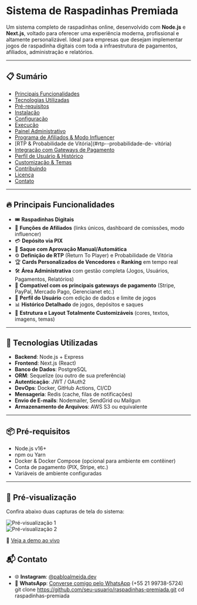 # Sistema de Raspadinhas Premiada

Um sistema completo de raspadinhas online, desenvolvido com **Node.js** e **Next.js**, voltado para oferecer uma experiência moderna, profissional e altamente personalizável. Ideal para empresas que desejam implementar jogos de raspadinha digitais com toda a infraestrutura de pagamentos, afiliados, administração e relatórios.

---

## 📋 Sumário

- [Principais Funcionalidades](#principais-funcionalidades)  
- [Tecnologias Utilizadas](#tecnologias-utilizadas)  
- [Pré-requisitos](#pré-requisitos)  
- [Instalação](#instalação)  
- [Configuração](#configuração)  
- [Execução](#execução)  
- [Painel Administrativo](#painel-administrativo)  
- [Programa de Afiliados & Modo Influencer](#programa-de-afiliados--modo-influencer)  
- [RTP & Probabilidade de Vitória](#rtp--probabilidade-de- vitória)  
- [Integração com Gateways de Pagamento](#integração-com-gateways-de-pagamento)  
- [Perfil de Usuário & Histórico](#perfil-de-usuário--histórico)  
- [Customização & Temas](#customização--temas)  
- [Contribuindo](#contribuindo)  
- [Licença](#licença)  
- [Contato](#contato)  

---

## 🔥 Principais Funcionalidades

- 🎟️ **Raspadinhas Digitais**  
- 👥 **Funções de Afiliados** (links únicos, dashboard de comissões, modo influencer)  
- 💳 **Depósito via PIX**  
- 🏦 **Saque com Aprovação Manual/Automática**  
- ⚙️ **Definição de RTP** (Return To Player) e Probabilidade de Vitória  
- 🏆 **Cards Personalizados de Vencedores** e **Ranking** em tempo real  
- 🛠️ **Área Administrativa** com gestão completa (Jogos, Usuários, Pagamentos, Relatórios)  
- 🔌 **Compatível com os principais gateways de pagamento** (Stripe, PayPal, Mercado Pago, Gerencianet etc.)  
- 👤 **Perfil do Usuário** com edição de dados e limite de jogos  
- 📊 **Histórico Detalhado** de jogos, depósitos e saques  
- 🎨 **Estrutura e Layout Totalmente Customizáveis** (cores, textos, imagens, temas)

---

## 🚀 Tecnologias Utilizadas

- **Backend**: Node.js + Express  
- **Frontend**: Next.js (React)  
- **Banco de Dados**: PostgreSQL  
- **ORM**: Sequelize (ou outro de sua preferência)  
- **Autenticação**: JWT / OAuth2  
- **DevOps**: Docker, GitHub Actions, CI/CD  
- **Mensageria**: Redis (cache, filas de notificações)  
- **Envio de E-mails**: Nodemailer, SendGrid ou Mailgun  
- **Armazenamento de Arquivos**: AWS S3 ou equivalente  

---

## 📦 Pré-requisitos

- Node.js v16+  
- npm ou Yarn  
- Docker & Docker Compose (opcional para ambiente em contêiner)  
- Conta de pagamento (PIX, Stripe, etc.)  
- Variáveis de ambiente configuradas  

---

## 👀 Pré-visualização

Confira abaixo duas capturas de tela do sistema:

![Pré-visualização 1](https://i.ibb.co/Qxnc648/image.png)  
![Pré-visualização 2](https://i.ibb.co/hxbyJ9dp/image.png)  

🔗 [Veja a demo ao vivo](https://raspadinhaspremiada.fun/)  

## 📬 Contato

- 🌐 **Instagram**: [@pabloalmeida.dev](https://www.instagram.com/pabloalmeida.dev/)  
- 💬 **WhatsApp**: [Converse comigo pelo WhatsApp](https://wa.me/5521997385724) (+55 21 99738-5724)  
   git clone https://github.com/seu-usuario/raspadinhas-premiada.git
   cd raspadinhas-premiada
